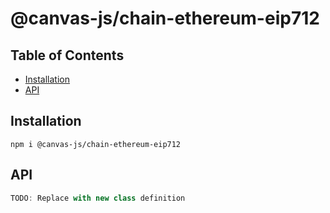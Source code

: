 # @canvas-js/chain-ethereum-eip712

## Table of Contents

- [Installation](#installation)
- [API](#api)

## Installation

```
npm i @canvas-js/chain-ethereum-eip712
```

## API

```ts
TODO: Replace with new class definition
```
